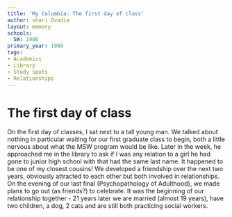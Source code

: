 ```yaml
---
title: 'My Columbia: The first day of class'
author: shari Ovadia
layout: memory
schools:
  SW: 1986
primary_year: 1986
tags:
- Academics
- Library
- Study spots
- Relationships
---
```

# The first day of class

On the first day of classes, I sat next to a tall young man. We talked about nothing in particular waiting for our first graduate class to begin, both a little nervous about what the MSW program would be like. Later in the week, he approached me in the library to ask if I was any relation to a girl he had gone to junior high school with that had the same last name. It happened to be one of my closest cousins! We developed a friendship over the next two years, obviously attracted to each other but both involved in relationships. On the evening of our last final (Psychopathology of Adulthood), we made plans to go out (as friends?) to celebrate. It was the beginning of our relationship together - 21 years later we are married (almost 19 years), have two children, a dog, 2 cats and are still both practicing social workers.
